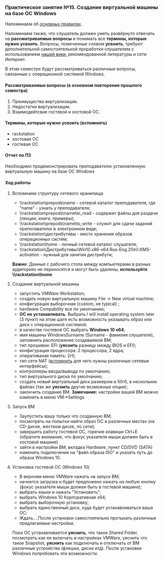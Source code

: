 ### Практическое  занятие №15. Создание виртуальной машины на базе OC Windows

Напоминаем об [основных правилах](http://192.168.64.246/anetto/bos/blob/master/rules.md).

Напоминаем также, что слушатель должен уметь развёрнуто отвечать на **рассматриваемые вопросы** и понимать все **термины, которые нужно усвоить**. Вопросы, помеченные словом **усвоить**, требуют дополнительной самостоятельной проработки слушателем с использованием [нашей вики](http://gitlab/anetto/wiki/wikis), рекомендованной литературы и сети Интернет.

В этом семестре будут рассматриваться различные вопросы, связанные с операционной системой Windows.

#### **Рассматриваемые вопросы (в основном повторение прошлого семестра)**

1. Преимущества виртуализации.
2. Недостатки виртуализации.
3. Взаимодейтсвие гостевой и хостовой ОС.

#### **Термины, которые нужно усвоить (вспомнить)**

- rackstation
- хостовая ОС
- гостевая ОС

#### **Отчет по ПЗ**

Необходимо продемонстрировать преподавателю установленную виртуальную машину на базе ОС Windows

#### **Ход работы**

1. Вспомнаем структуру сетевого хранилища
   - \\\rackstation\\prepods\\name - сетевой каталог преподавателя, где "name" - узнать у преподавателя;
   - \\\\rackstation\\prepods\\name\\to_read - содержит файлы для раздачи (лекции, книги, примеры);
   - \\\\rackstation\\prepods\\name\\to_write - служит для сдачи заданий преполавателю в электронном виде;
   - \\\\rackstation\\дистрибутивы - место хранения образов операционных систем;
   - \\\\rackstation\\home - личный сетевой каталог слушателя;
   - \\\\rackstation\\Дистрибутивы\\Win10.x86-x64.Rus-Eng.20in1.KMS-activation - нужный для занятия дистрибути;
   
   **Важно**: Данные с рабочего стола между компьютерами в разных аудиториях не переносятся и могут быть удалены, **используйте \\\\rackstation\\home**

2. Создание виртуальной машины
   - запустить VMWare Workstation;
   - создать новую виртуальную машину File -> New virtual machine;
   - конфигурация выборочная (custom, не typical) ;
   - hardware Compability все по умолчанию;
   - **ОС не устанавливать**. Выбрать I will install operating system later (3 пункт) на этом шаге есть возможность указывать образ или диск с операционной системой;
   - в качестве гостевой ОС выбрать **Windows 10 x64**;
   - имя машины WindowsSurname (Surname - фамилия слушателя), запомнить расположение создаваемой ВМ;
   - тип прошивки: EFI (**уяснить** разницу между BIOS и EFI);
   - конфигурация процессора: 2 процессора, 2 ядра;
   - оперативаная память: 2гб;
   - тип сети NAT ([вспомнить](http://gitlab/anetto/wiki/wikis/vm-network) для чего нужны различные сетевые интерфейсы); 
   - контроллеры ввода/вывода по умолчанию;
   - тип виртуального диска по умолчанию;
   - создать новый виртуальный диск размером в 50гб, в нескольких файлах (так же **уяснить** другие возможные опции);
   - закончить создание ВМ.
     **Замечание:** настройки вашей ВМ можно изменять в меню VM->Settings

3. Запуск ВМ
   - Заупустить вашу только что созданную ВМ;
   - посмотреть на попытки найти образ ОС в различных местах (на CD-диске, жестком диске, по сети);
   - завершить работу гостевой ОС, горячие клавиши Ctrl+E (обратите внимание, что фокус указателя мыши должен быть в хостовой машине)
   - зайти в настройки ВМ, вкладка Hardware, пункт CD/DVD (SATA)
   - изменить подключение на "файл образа ISO" и указать путь до образа Windows 10.

4. Установка гостевой ОС (Windows 10)
   - В верхнем меню VMWare нажать на запуск ВМ;
   - начнется загрузка и будет предложено нажать на любую кнопку (фокус указателя мыши должен быть в гостевой машине);
   - выбрать языки и нажать "Установить";
   - выбрать WIndows 10 Корпоративная x64;
   - выбрать выборочную установку;
   - выбрать единственный диск, куда будет устанавливаться ваша ОС;
   - Ждать....После установки самостоятельно протыкать различные предлагаемые настройки.

   Пока ОС устанавливается **уяснить**, что такое Shared Folder, посмотреть как ее включать в настройках VMWare, уяснить что такое Snapshot, **уяснить** как подключать и отключать от ВМ различные устройства (флешки, диски итд). После установки Windows попробовать эти возможности.